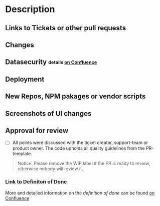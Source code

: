 # Description

<!--
  This is a template to add as many information as possible to the pull request, to help reviewer and as a checklist for you. Points to remember are set in the comments, please read and keep them in mind:

    - Code should be self-explanatory and share your knowledge with others
    - Document code that is not self-explanatory
    - Think about bugs and keep security in mind
    - Write tests (Unit and Integration), also for error cases
    - Main logic should hidden behind the api, never trust the client
    - Visible changes should be discussed with the UX-Team from the begining of development; they also have to accept them at the end
    - Keep the changelog up-to-date
    - Leave the code cleaner than you found it. Remove unnecessary lines. Listen to the linter.
-->

## Links to Tickets or other pull requests

<!--
Base links to copy
- https://github.com/schul-cloud/schulcloud-server/pull/????
- https://ticketsystem.schul-cloud.org/browse/BC-????
-->

## Changes

<!--
  What will the PR change?
  Why are the changes requiered?
  Short notice if a ticket exists, more detailed if not
-->

## Datasecurity <sub><sup>details [on Confluence](https://docs.dbildungscloud.de/x/3QITD)</sup></sub>

<!--
  Notice about:
  - model changes
  - logging of user data
  - right changes
  - and other user data stuff
  If you are not sure if it is relevant, take a look at confluence or ask the data-security team.
-->

## Deployment

<!--
  Keep in mind to changes to seed data, if changes are done by migration scripts.
  Changes to the infrastructure have to discussed with the devops

  This point should includes following informations:
  - What is required for deployment?
  - Envirement variables like FEATURE_XY=true
  - Migration scripts to run, other requirements
-->

## New Repos, NPM pakages or vendor scripts

<!--
  Keep in mind the stability, performance, activity and author.

  Describe why it is needed.
-->

## Screenshots of UI changes

<!--
  only needed for visual changes

  If visual changes exist, work together with UI/UX from beginning/ping UX with final PR
-->

## Approval for review

- [ ] All points were discussed with the ticket creator, support-team or product owner. The code upholds all quality guidelines from the PR-template.

> Notice: Please remove the WIP label if the PR is ready to review, otherwise nobody will review it.

### Link to Definiton of Done

More and detailed information on the _definition of done_ can be found [on Confluence](https://docs.dbildungscloud.de/x/mAITD)
